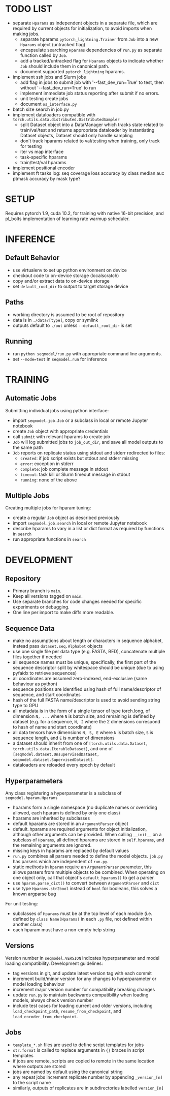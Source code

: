 TODO LIST
=========
- separate `Hparams` as independent objects in a separate file, which are required by current objects for initialization, to avoid imports when making jobs.
    - separate hparams `pytorch_lightning.Trainer` from `Job` into a new `Hparams` object (untracked flag)
    - encapsulate searching `Hparams` dependencies of `run.py` as separate function called by `Job`.
    - add a tracked/untracked flag for `Hparams` objects to indicate whether `Job` should include them in canonical path.
    - document supported `pytorch_lightning` hparams.
- implement ssh jobs and Slurm jobs
    - add flag in jobs to submit job with '--fast_dev_run=True' to test, then without '--fast_dev_run=True' to run
    - implement immediate job status reporting after submit
    if no errors.
    - unit testing create jobs
    - document `os_interface.py`
- batch size search in job.py
- implement dataloaders compatible with `torch.utils.data.distributed.DistributedSampler`
    - split Dataset object into a DataManager which tracks state related to train/val/test and returns appropriate dataloader by instantiating Dataset objects, Dataset should only handle sampling
    - don't track hparams related to val/testing when training, only track for testing
    - iter vs map interface
    - task-specific hparams
    - train/test/val hparams
- implement positional encoder
- implement ft tasks
log:
    seq coverage
    loss
    accuracy by class
    median auc
    ptmask
        accuracy by mask type?


SETUP
=====
Requires pytorch 1.9, cuda 10.2, for training with native 16-bit precision,
and pl_bolts implementation of learning rate warmup scheduler.


INFERENCE
=========

Default Behavior
----------------
- use virtualenv to set up python environment on device
- checkout code to on-device storage (localscratch)
- copy and/or extract data to on-device storage
- set `default_root_dir` to output to target storage device

Paths
-----
- working directory is assumed to be root of repository
- data is in `./data/[type]`, copy or symlink
- outputs default to `./out` unless `--default_root_dir` is set

Running
-------
- run `python seqmodel/run.py` with appropriate command line arguments.
- set `--mode=test` in `seqmodel.run` for inference


TRAINING
========

Automatic Jobs
--------------
Submitting individual jobs using python interface:
- import `seqmodel.job.Job` or a subclass in local or remote Jupyter notebook
- create `Job` object with appropriate credentials
- call `submit` with relevant hparams to create job
- `Job` will log submitted jobs to `job_out_dir`, and save all model outputs to the same path
- `Job` reports on replicate status using stdout and stderr redirected to files:
    - `created`: if job script exists but stdout and stderr missing
    - `error`: exception in stderr
    - `complete`: job complete message in stdout
    - `timeout`: task kill or Slurm timeout message in stdout
    - `running`: none of the above

Multiple Jobs
-------------
Creating multiple jobs for hparam tuning:
- create a regular `Job` object as described previously
- import `seqmodel.job.search` in local or remote Jupyter notebook
- describe hparams to vary in a list or dict format as required by functions in `search`
- run appropriate functions in `search`


DEVELOPMENT
===========


Repository
----------
- Primary branch is `main`.
- Keep all versions tagged on `main`.
- Use separate branches for code changes needed for specific experiments or debugging.
- One line per import to make diffs more readable.

Sequence Data
-------------
- make no assumptions about length or characters in sequence alphabet, instead pass `dataset.seq.Alphabet` objects
- use one single file per data type (e.g. FASTA, BED), concatenate multiple files together if needed
- all sequence names must be unique, specifically, the first part of the sequence descriptor split by whitespace should be unique (due to using pyfaidx to retrieve sequences)
- all coordinates are assumed zero-indexed, end-exclusive (same behaviour as python)
- sequence positions are identified using hash of full name/descriptor of sequence, and start coordinates
- hash of the full FASTA name/descriptor is used to avoid sending string type to GPU
- all metadata is in the form of a single tensor of type torch.long, of dimension `N, ...`  where `N` is batch size, and remaining is defined by dataset (e.g. for a sequence, `N, 2` where the 2 dimensions correspond to hash of name and start coordinate)
- all data tensors have dimensions `N, S, E` where `N` is batch size, `S` is sequence length, and `E` is number of dimensions
- a dataset should inherit from one of `[torch.utils.data.Dataset, torch.utils.data.IterableDataset]`, and one of `[seqmodel.dataset.UnsupervisedDataset, seqmodel.dataset.SupervisedDataset]`.
- dataloaders are reloaded every epoch by default


Hyperparameters
---------------
Any class registering a hyperparameter is a subclass of `seqmodel.hparam.Hparams`
- hparams form a single namespace (no duplicate names or overriding allowed, each hparam is defined by only one class)
- hparams are inherited by subclasses
- default hparams are stored in an `ArgumentParser` object
- default_hparams are required arguments for object initialization, although other arguments can be provided. When calling `__init__` on a subclass of `Hparams`, all defined hparams are stored in `self.hparams`, and the remaining arguments are ignored.
- missing keys in hparams are replaced by default values
- `run.py` combines all parsers needed to define the model objects. `job.py` has parsers which are independent of `run.py`.
- static methods in `hparam` require an `ArgumentParser` parameter, this allows parsers from multiple objects to be combined. When operating on one object only, call that object's `default_hparams()` to get a parser.
- use `hparam.parse_dict()` to convert between `ArgumentParser` and `dict`
- use type `Hparams.str2bool` instead of `bool` for booleans, this solves a known argparse bug

For unit testing:
- subclasses of `Hparams` must be at the top level of each module
    (i.e. defined by `class Name(Hparams)` in each `.py` file, not defined within another class)
- each hparam must have a non-empty help string

Versions
--------
Version number in `seqmodel.VERSION` indicates hyperparameter and model loading compatibility.
Development guidelines:
- tag versions in git, and update latest version tag with each commit
- increment build/minor version for any changes to hyperparameter or model loading behaviour
- increment major version number for compatibility breaking changes
- update `run.py` to maintain backwards compatibility when loading models, always check version number
- include test cases for loading current and older versions, including `load_checkpoint_path`, `resume_from_checkpoint`, and `load_encoder_from_checkpoint`.

Jobs
----
- `template_*.sh` files are used to define script templates for jobs
- `str.format` is called to replace arguments in `{}` braces in script templates
- if jobs are remote, scripts are copied to remote in the same location where outputs are stored
- jobs are named by default using the canonical string
- any repeat jobs increment replicate number by appending `_version_[n]` to the script name
- similarly, outputs of replicates are in subdirectories labelled `version_[n]`
